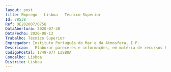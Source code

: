 ```yaml
--- 
layout: post
title: Emprego - Lisboa - Técnico Superior
Id: 78538
Ref: OE202007/0758
DataAbertura: 2020-07-30
DataFecho: 2020-08-13
Trabalho: Técnico Superior
Empregador: Instituto Português do Mar e da Atmosfera, I.P.
Descricao:   Elaborar pareceres e informações, em matéria de recursos humanos, sobre a interpretação e aplicação da legislação relativa ao regime jurídico de emprego público dos trabalhadores pertencentes aos Mapas de Pessoal do IPMA, I.P., que suportem a decisão superior    Tramitação de procedimentos de recrutamento e seleção    Acompanhamento e supervisão do Sistema Integrado de Avaliação do Desempenho da Administração Pública (SIADAP)    Elaboração da proposta de orçamento da Divisão de Recursos Humanos, do plano e do relatório de atividades    Proceder ao diagnóstico de necessidades de recursos humanos e elaborar o mapa de pessoal    Elaborar e apresentar indicadores em matérias no âmbito das competências da Divisão de Recursos Humanos do IPMA, I.P.    Prestar apoio na área do processamento de remunerações e outros abonos, prestações sociais e retribuições legalmente definidas    Prestar o atendimento presencial e ou telefónico aos trabalhadores.
CodigoPostal: 1749-077 LISBOA
Concelho: Lisboa
Distrito: Lisboa
--- 
```

